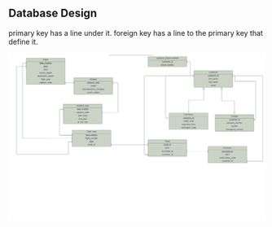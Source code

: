 
## Database Design

primary key has a line under it.
foreign key has a line to the primary key that define it.

![relational database schema for the site](./assets/relation_database_schema.png)
